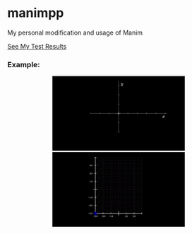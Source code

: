 # manimpp
My personal modification and usage of Manim

[See My Test Results](https://github.com/yudhastyawan/manimpp/blob/dev/tests/resume.md)

### Example:

<p align="center">
<img src ="./tests/gifs/Anim1.gif" />
<img src ="./tests/gifs/Anim3.gif" />
</p>